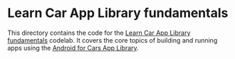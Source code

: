 # Learn Car App Library fundamentals

This directory contains the code for the [Learn Car App Library fundamentals](https://developer.android.com/codelabs/car-app-library-fundamentals)
codelab. It covers the core topics of building and running apps using the 
[Android for Cars App Library](https://developer.android.com/training/cars/apps).